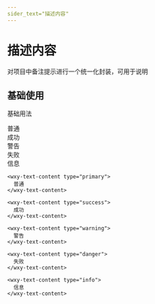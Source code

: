 ```yaml
---
sider_text="描述内容"
---
```


# 描述内容

对项目中备注提示进行一个统一化封装，可用于说明

## 基础使用

基础用法

<wxy-text-content type="primary">
  普通
</wxy-text-content>
<br />

<wxy-text-content type="success">
  成功
</wxy-text-content>
<br />

<wxy-text-content type="warning">
  警告
</wxy-text-content>
<br />

<wxy-text-content type="danger">
  失败
</wxy-text-content>
<br />

<wxy-text-content type="info">
  信息
</wxy-text-content>

```vue
<wxy-text-content type="primary">
  普通
</wxy-text-content>

<wxy-text-content type="success">
  成功
</wxy-text-content>

<wxy-text-content type="warning">
  警告
</wxy-text-content>

<wxy-text-content type="danger">
  失败
</wxy-text-content>

<wxy-text-content type="info">
  信息
</wxy-text-content>
```
